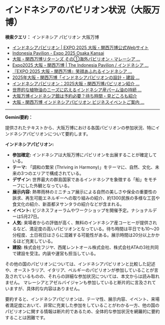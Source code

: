 # インドネシアのパビリオン状況（大阪万博）

**検索クエリ：** インドネシア パビリオン 大阪万博

- [インドネシアパビリオン | EXPO 2025 大阪・関西万博公式Webサイト](https://www.expo2025.or.jp/official-participant/indonesia/)
- [Indonesia Pavilion - Expo 2025 Osaka Kansai](https://expo2025indonesia.id/)
- [大阪・関西万博リターンズ その①海外パビリオン・マレーシア ...](https://ameblo.jp/mamehana0705/entry-12897501153.html)
- [Expo2025 大阪・関西万博 | The Indonesia Pavilion / インドネシア ...](https://www.instagram.com/p/C6s6GRiu_ZW/)
- [『EXPO 2025 大阪・関西万博』笑顔あふれるインドネシア ...](https://note.com/yamada_tourist/n/n27bea8822b97)
- [2025年大阪・関西万博「インドネシアパビリオンの設計・建設 ...](https://www.fujiya-net.co.jp/news/20240501)
- [インドネシアパビリオン：2025大阪・関西万博パビリオン紹介 ...](https://www.nippon.com/ja/guide-to-japan/expo2025021/)
- [世界的な植物油のニーズに応えるインドネシア産パーム油の持続 ...](https://theme-weeks.expo2025.or.jp/program/detail/6736f12e30e34.html)
- [大阪万博インドネシア館は予約必要？待ち時間・見どころも紹介](https://kobe-yurikago.com/expo2025-indonesia/)
- [大阪・関西万博 インドネシアパビリオン ビジネスイベントご案内 ...](https://bkpm-jpn.com/osakaexpo2025/)


---

**Gemini要約：**

提供されたテキストから、大阪万博における各国パビリオンの参加状況、特にインドネシアパビリオンについて要約します。

**インドネシアパビリオン:**

* **参加確定:** インドネシアは大阪万博にパビリオンを出展することが確定している。
* **テーマ:** 「調和の繁栄 (Thriving in Harmony)」をテーマに、自然、文化、未来の3つのエリアで構成されている。
* **デザイン:** 世界最大の群島国家であるインドネシアを象徴する「船」をモチーフにした外観となっている。
* **展示内容:** 熱帯雨林のミニチュア展示による自然の美しさや保全の重要性の訴求、再生可能エネルギーへの取り組みの紹介、約1300民族の多様な工芸や食文化の紹介、新首都ヌサンタラの紹介などが含まれる。
* **イベント:** ビジネスフォーラムやワークショップを開催予定。ナショナルデーは5月27日。
* **人気:** 来場者からの評価が高く、無料のインドネシア産コーヒーが提供されるなど、満足度の高いパビリオンとなっている。待ち時間は平日でも10～20分程度、土日祝日はさらに混雑する可能性がある。展示時間は20分以上かかるほど充実している。
* **建設:** 株式会社フジヤ、西尾レントオール株式会社、株式会社ATAの3社共同で建設を受注。内装や運営も担当している。


その他の国のパビリオンについては、インドネシアパビリオンと比較した記述や、オーストラリア、イタリア、ベルギーのパビリオンが参加していることが言及されているものの、それらの詳細な参加状況については、本文からは読み取れません。  マレーシアとアゼルバイジャンも参加していると断片的に言及されていますが、具体的な内容はありません。

要約すると、インドネシアパビリオンは、テーマ性、展示内容、イベント、来場者満足度において、非常に充実した参加をしていることがわかる一方、他の国のパビリオンに関する情報は断片的であるため、全体的な参加状況を網羅的に要約することは困難です。

